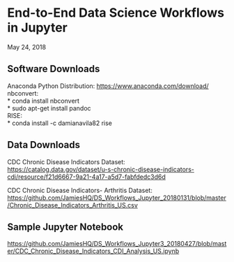 # End-to-End Data Science Workflows in Jupyter
May 24, 2018  

## Software Downloads
Anaconda Python Distribution: https://www.anaconda.com/download/  
nbconvert:  
    * conda install nbconvert  
    * sudo apt-get install pandoc  
RISE:  
    * conda install -c damianavila82 rise  
    
## Data Downloads
CDC Chronic Disease Indicators Dataset: https://catalog.data.gov/dataset/u-s-chronic-disease-indicators-cdi/resource/f21d6667-9a21-4a17-a5d7-fabfdedc3d6d  

CDC Chronic Disease Indicators- Arthritis Dataset: https://github.com/JamiesHQ/DS_Workflows_Jupyter_20180131/blob/master/Chronic_Disease_Indicators_Arthritis_US.csv

## Sample Jupyter Notebook  
https://github.com/JamiesHQ/DS_Workflows_Jupyter3_20180427/blob/master/CDC_Chronic_Disease_Indicators_CDI_Analysis_US.ipynb
